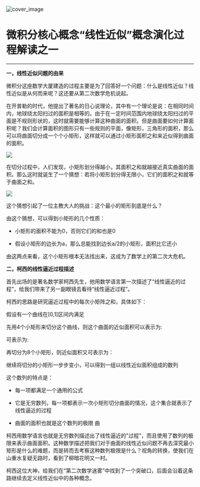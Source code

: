 ![cover_image](https://mmbiz.qpic.cn/mmbiz_jpg/bMa1X1WHfopnPJwjRsPKmJhUV91M6Ae9f73vUQCh6AJfddCHr0RuWXfb2icJNhbPNiaLMFJkNGyLic8lmpKibgh6KQ/0?wx_fmt=jpeg)

#  微积分核心概念“线性近似”概念演化过程解读之一


__ _ _ _ _

**一，线性近似问题的由来**

微积分这座数学大厦建造的过程主要是为了回答好一个问题：什么是线性近似？线性近似是从何而来呢？这还要从第二次数学危机说起。

在开普勒的时代，他提出了著名的日心说理论，其中有一个理论是说：在相同时间内，地球绕太阳扫过的面积是相等的。由于在一定时间范围内地球绕太阳扫过的平面是不规则形状的，这时就需要能够计算这种曲面的面积。但是曲面要如何计算面积呢？我们会计算面积的图形只有一些规则的平面，像矩形，三角形的面积，那么可以将曲面切分成一个个小矩形，这样就可以通过小矩形面积之和来近似得到曲面的面积。

![](https://mmbiz.qpic.cn/mmbiz_png/bMa1X1WHfopnPJwjRsPKmJhUV91M6Ae9NhPSjoicuj3ONlarGzvaEPnh2BRE7nuKhibUa8btOsb0mNuIKtcCnZeA/640?wx_fmt=png&from=appmsg)

在切分过程中，人们发现，小矩形划分得越小，其面积之和就越接近真实曲面的面积。那么这时就诞生了一个猜想：若将小矩形划分得无限小，它们的面积之和就等于曲面之和。

![](https://mmbiz.qpic.cn/mmbiz_png/bMa1X1WHfopnPJwjRsPKmJhUV91M6Ae9ibjDno5zhTv2msw6ficACk4kdXbZhyMBMrGDV0yo7eLQwL2t6XCjzAwQ/640?wx_fmt=png&from=appmsg)

这个猜想引起了一位主教大人的挑战：这个最小的矩形到底是什么？

由这个猜想，可以得到小矩形的几个性质：

  * 小矩形的面积不能为0，否则它们的和也是0 

  * 假设小矩形的边长为a，那么总能找到边长a/2的小矩形，面积比它还小 

  

由这两点来看，这个小矩形根本无法找出来，这成为了数学上的第二次大危机。

**二，柯西的线性逼近过程描述**

首先出场的是著名数学家柯西先生，他用数学语言第一次描述了“线性逼近的过程”，给我们带来了另一副眼镜去看待“线性逼近过程”。

柯西的思路是研究逼近过程中的每次小矩阵之和，具体如下：

假设有一个曲线在[0,1]区间内满足

先用4个小矩形来切分这个曲线，则这个曲面的近似面积可以表示为:

可表示为:

再切分为8个小矩形，则近似面积又可表示为：

继续将切分的小矩形一步步变小，可以得到一组以线性近似面积组成的数列

这个数列的特点是：

  * 每一项都满足一个通用的公式 

  * 它是无穷数列，每一项都表示一次小矩形切分曲面的情况，这个集合就表示了线性逼近的过程 

  * 曲面的面积也就是这个数列的极限  曲 

  

柯西用数学语言也就是无穷数列描述出了线性逼近的"过程"，而且使用了数列的极限来表示曲面面积。这种数学描述把我们对于曲面的线性近似问题不再去深究最小矩形是什么的难题，而是转而去考察这种数列极限是什么？视角的转换，使我们在山重水复疑无路时，看到了柳暗花明又一村。

柯西这位大神，给我们在“第二次数学迷雾”中找到了一个突破口，后面会沿着这条路继续去定义线性近似中的各种概念。

  